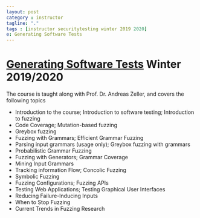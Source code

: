 ```yaml
---
layout: post
category : instructor
tagline: "."
tags : [instructor securitytesting winter 2019 2020]
e: Generating Software Tests
---
```


# [Generating Software Tests](https://cms.cispa.saarland/fuzzing1920/) Winter 2019/2020

The course is taught along with Prof. Dr. Andreas Zeller, and covers the following topics

* Introduction to the course; Introduction to software testing; Introduction to fuzzing
* Code Coverage; Mutation-based fuzzing
* Greybox fuzzing
* Fuzzing with Grammars; Efficient Grammar Fuzzing
* Parsing input grammars (usage only); Greybox fuzzing with grammars
* Probabilistic Grammar Fuzzing
* Fuzzing with Generators; Grammar Coverage
* Mining Input Grammars
* Tracking information Flow; Concolic Fuzzing
* Symbolic Fuzzing
* Fuzzing Configurations; Fuzzing APIs
* Testing Web Applications; Testing Graphical User Interfaces
* Reducing Failure-Inducing Inputs
* When to Stop Fuzzing
* Current Trends in Fuzzing Research
